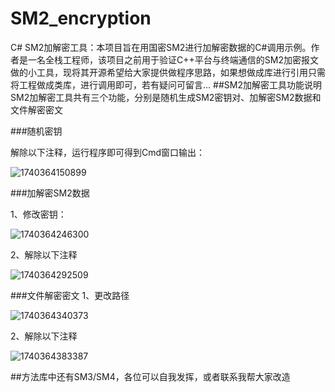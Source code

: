 # SM2_encryption
C# SM2加解密工具：本项目旨在用国密SM2进行加解密数据的C#调用示例。作者是一名全栈工程师，该项目之前用于验证C++平台与终端通信的SM2加密报文做的小工具，现将其开源希望给大家提供做程序思路，如果想做成库进行引用只需将工程做成类库，进行调用即可，若有疑问可留言...
##SM2加解密工具功能说明
SM2加解密工具共有三个功能，分别是随机生成SM2密钥对、加解密SM2数据和文件解密密文

###随机密钥

解除以下注释，运行程序即可得到Cmd窗口输出：


![1740364150899](https://github.com/user-attachments/assets/e3891075-823f-49f2-9e43-f7b408a8f789)


###加解密SM2数据

1、修改密钥：

![1740364246300](https://github.com/user-attachments/assets/b7f0e133-9eeb-4efe-8f80-a404dd61d3c7)

2、解除以下注释

![1740364292509](https://github.com/user-attachments/assets/489c8fd3-ea11-4b5a-bcf6-00424305d934)

###文件解密密文
1、更改路径

![1740364340373](https://github.com/user-attachments/assets/e999eeb8-b148-463f-8f17-88f8889fdbe9)

2、解除以下注释

![1740364383387](https://github.com/user-attachments/assets/9f89d468-406c-4e66-99f2-84fee3242c51)

##方法库中还有SM3/SM4，各位可以自我发挥，或者联系我帮大家改造
